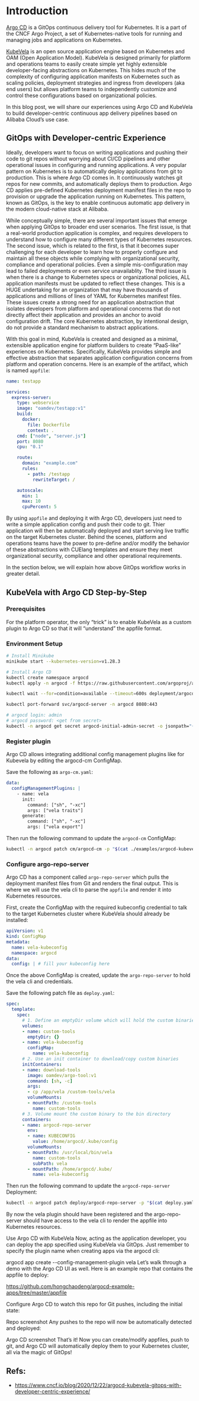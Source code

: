 # Introduction

[Argo CD](https://github.com/argoproj/argo-cd/) is a GitOps continuous delivery tool for Kubernetes. It is a part of the CNCF Argo Project, a set of Kubernetes-native tools for running and managing jobs and applications on Kubernetes.

[KubeVela](https://github.com/kubevela/kubevela) is an open source application engine based on Kubernetes and OAM (Open Application Model). KubeVela is designed primarily for platform and operations teams to easily create simple yet highly extensible developer-facing abstractions on Kubernetes. This hides much of the complexity of configuring application manifests on Kubernetes such as scaling policies, deployment strategies and ingress from developers (aka end users) but allows platform teams to independently customize and control these configurations based on organizational policies.

In this blog post, we will share our experiences using Argo CD and KubeVela to build developer-centric continuous app delivery pipelines based on Alibaba Cloud’s use case.

## GitOps with Developer-centric Experience

Ideally, developers want to focus on writing applications and pushing their code to git repos without worrying about CI/CD pipelines and other operational issues in configuring and running applications. A very popular pattern on Kubernetes is to automatically deploy applications from git to production. This is where Argo CD comes in. It continuously watches git repos for new commits, and automatically deploys them to production. Argo CD applies pre-defined Kubernetes deployment manifest files in the repo to provision or upgrade the application running on Kubernetes. This pattern, known as GitOps, is the key to enable continuous automatic app delivery in the modern cloud-native stack at Alibaba.

While conceptually simple, there are several important issues that emerge when applying GitOps to broader end user scenarios. The first issue, is that a real-world production application is complex, and requires developers to understand how to configure many different types of Kubernetes resources. The second issue, which is related to the first, is that it becomes super challenging for each developer to learn how to properly configure and maintain all these objects while complying with organizational security, compliance and operational policies. Even a simple mis-configuration may lead to failed deployments or even service unavailablity. The third issue is when there is a change to Kubernetes specs or organizational policies, ALL application manifests must be updated to reflect these changes. This is a HUGE undertaking for an organization that may have thousands of applications and millions of lines of YAML for Kubernetes manifest files. These issues create a strong need for an application abstraction that isolates developers from platform and operational concerns that do not directly affect their application and provides an anchor to avoid configuration drift. The core Kubernetes abstraction, by intentional design, do not provide a standard mechanism to abstract applications.

With this goal in mind, KubeVela is created and designed as a minimal, extensible application engine for platform builders to create “PaaS-like” experiences on Kubernetes. Specifically, KubeVela provides simple and effective abstraction that separates application configuration concerns from platform and operation concerns. Here is an example of the artifact, which is named `appfile`:

```yaml
name: testapp

services:
  express-server:
    type: webservice
    image: "oamdev/testapp:v1"
    build:
      docker:
        file: Dockerfile
        context: .
    cmd: ["node", "server.js"]
    port: 8080
    cpu: "0.1"

    route:
      domain: "example.com"
      rules:
        - path: /testapp
          rewriteTarget: /

    autoscale:
      min: 1
      max: 10
      cpuPercent: 5
```

By using `appfile` and deploying it with Argo CD, developers just need to write a simple application config and push their code to git. Thier application will then be automatically deployed and start serving live traffic on the target Kubernetes cluster. Behind the scenes, platform and operations teams have the power to pre-define and/or modify the behavior of these abstractions with CUElang templates and ensure they meet organizational security, compliance and other operational requirements.

In the section below, we will explain how above GitOps workflow works in greater detail.

## KubeVela with Argo CD Step-by-Step

### Prerequisites

For the platform operator, the only “trick” is to enable KubeVela as a custom plugin to Argo CD so that it will “understand” the appfile format.

### Environment Setup

```sh
# Install Minikube
minikube start --kubernetes-version=v1.28.3

# Install Argo CD
kubectl create namespace argocd
kubectl apply -n argocd -f https://raw.githubusercontent.com/argoproj/argo-cd/stable/manifests/install.yaml

kubectl wait --for=condition=available --timeout=600s deployment/argocd-server -n argocd

kubectl port-forward svc/argocd-server -n argocd 8080:443

# argocd login: admin
# argocd password: <get from secret>
kubectl -n argocd get secret argocd-initial-admin-secret -o jsonpath="{.data.password}" | base64 -d
```

### Register plugin

Argo CD allows integrating additional config management plugins like for Kubevela by editing the argocd-cm ConfigMap.

Save the following as `argo-cm.yaml`:

```yaml
data:
  configManagementPlugins: |
    - name: vela
      init:
        command: ["sh", "-xc"]
        args: ["vela traits"]
      generate:
        command: ["sh", "-xc"]
        args: ["vela export"]
```

Then run the following command to update the `argocd-cm` ConfigMap:

```sh
kubectl -n argocd patch cm/argocd-cm -p "$(cat ./examples/argocd-kubevela/argo-cm.yaml)"
```

### Configure argo-repo-server

Argo CD has a component called `argo-repo-server` which pulls the deployment manifest files from Git and renders the final output. This is where we will use the vela cli to parse the `appfile` and render it into Kubernetes resources.

First, create the ConfigMap with the required kubeconfig credential to talk to the target Kubernetes cluster where KubeVela should already be installed:

```yaml
apiVersion: v1
kind: ConfigMap
metadata:
  name: vela-kubeconfig
  namespace: argocd
data:
  config: | # fill your kubeconfig here
```

Once the above ConfigMap is created, update the `argo-repo-server` to hold the vela cli and credentials.

Save the following patch file as `deploy.yaml`:
```yaml
spec:
  template:
    spec:
      # 1. Define an emptyDir volume which will hold the custom binaries
      volumes:
      - name: custom-tools
        emptyDir: {}
      - name: vela-kubeconfig
        configMap:
          name: vela-kubeconfig
      # 2. Use an init container to download/copy custom binaries
      initContainers:
      - name: download-tools
        image: oamdev/argo-tool:v1
        command: [sh, -c]
        args:
        - cp /app/vela /custom-tools/vela
        volumeMounts:
        - mountPath: /custom-tools
          name: custom-tools
      # 3. Volume mount the custom binary to the bin directory
      containers:
      - name: argocd-repo-server
        env:
        - name: KUBECONFIG
          value: /home/argocd/.kube/config
        volumeMounts:
        - mountPath: /usr/local/bin/vela
          name: custom-tools
          subPath: vela
        - mountPath: /home/argocd/.kube/
          name: vela-kubeconfig
```

Then run the following command to update the `argocd-repo-server` Deployment:
```sh
kubectl -n argocd patch deploy/argocd-repo-server -p "$(cat deploy.yaml)"
```
By now the vela plugin should have been registered and the argo-repo-server should have access to the vela cli to render the appfile into Kubernetes resources.

Use Argo CD with KubeVela
Now, acting as the application developer, you can deploy the app specified using KubeVela via GitOps. Just remember to specify the plugin name when creating apps via the argocd cli:

argocd app create <appName> --config-management-plugin vela
Let’s walk through a demo with the Argo CD UI as well. Here is an example repo that contains the appfile to deploy:

https://github.com/hongchaodeng/argocd-example-apps/tree/master/appfile

Configure Argo CD to watch this repo for Git pushes, including the initial state:

Repo screenshot
Any pushes to the repo will now be automatically detected and deployed:

Argo CD screenshot
That’s it! Now you can create/modify appfiles, push to git, and Argo CD will automatically deploy them to your Kubernetes cluster, all via the magic of GitOps!

## Refs:

- https://www.cncf.io/blog/2020/12/22/argocd-kubevela-gitops-with-developer-centric-experience/
